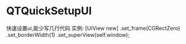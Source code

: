 # QTQuickSetupUI
快速设置ui,能少写几行代码
实例:
    [UIView new]
    .set_frame(CGRectZero)
    .set_borderWidth(1)
    .set_superView(self.window);
    
